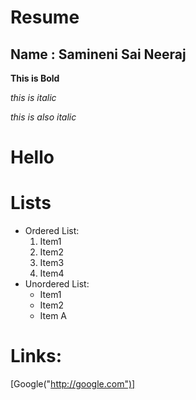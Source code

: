 # Resume

## Name : Samineni Sai Neeraj

**This is Bold**

*this is italic*

_this is also italic_

<h1>Hello</h1>

# Lists

 - Ordered List:
    1. Item1
    2. Item2
    3. Item3
    4. Item4
 - Unordered List:
    * Item1
    * Item2
    * Item A
# Links:
[Google("http://google.com")]
